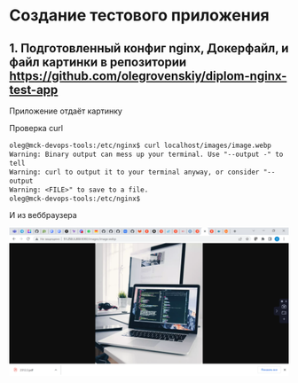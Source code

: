 # Создание тестового приложения

##  1. Подготовленный конфиг nginx, Докерфайл, и файл картинки в репозитории https://github.com/olegrovenskiy/diplom-nginx-test-app

Приложение отдаёт картинку

Проверка curl

    oleg@mck-devops-tools:/etc/nginx$ curl localhost/images/image.webp
    Warning: Binary output can mess up your terminal. Use "--output -" to tell
    Warning: curl to output it to your terminal anyway, or consider "--output
    Warning: <FILE>" to save to a file.
    oleg@mck-devops-tools:/etc/nginx$
    
  И из веббраузера
  
  ![sonar1](https://github.com/olegrovenskiy/diplom-devops-09/blob/main/appl.png)
  
  
